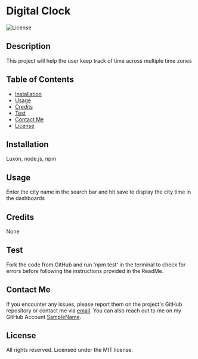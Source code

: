 # Digital Clock

![License](https://img.shields.io/badge/License-MIT-blue.svg)

## Description

This project will help the user keep track of time across multiple time zones

## Table of Contents

- [Installation](#installation)
- [Usage](#usage)
- [Credits](#credits)
- [Test](#test)
- [Contact Me](#contact-me)
- [License](#license)

## Installation

Luxon, node.js, npm

## Usage

Enter the city name in the search bar and hit save to display the city time in the dashboards

## Credits

None

## Test

Fork the code from GitHub and run 'npm test' in the terminal to check for errors before following the instructions provided in the ReadMe.

## Contact Me

If you encounter any issues, please report them on the project's GitHub repository or contact me via [email](email@address.com).
You can also reach out to me on my GitHub Account [SampleName](https://github.com/SampleName/).

## License

All rights reserved. Licensed under the MIT license.
